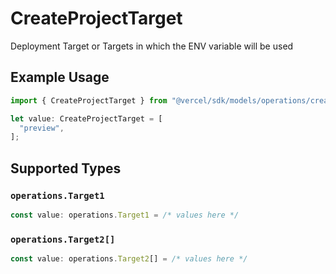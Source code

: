 # CreateProjectTarget

Deployment Target or Targets in which the ENV variable will be used

## Example Usage

```typescript
import { CreateProjectTarget } from "@vercel/sdk/models/operations/createproject.js";

let value: CreateProjectTarget = [
  "preview",
];
```

## Supported Types

### `operations.Target1`

```typescript
const value: operations.Target1 = /* values here */
```

### `operations.Target2[]`

```typescript
const value: operations.Target2[] = /* values here */
```

